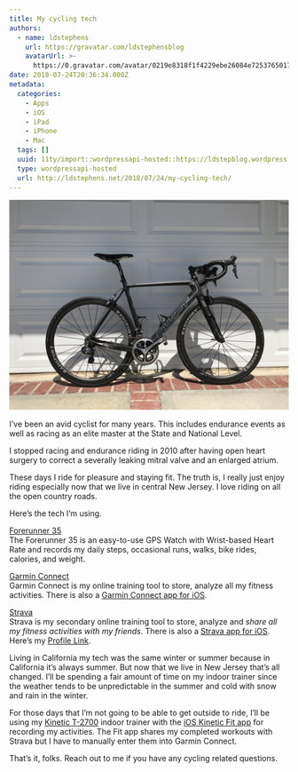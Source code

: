 ```yaml
---
title: My cycling tech
authors:
  - name: ldstephens
    url: https://gravatar.com/ldstephensblog
    avatarUrl: >-
      https://0.gravatar.com/avatar/0219e8318f1f4229ebe26084e7253765017f43ca0c631be37dc6d0b8ad6e40a4?s=96&d=identicon&r=G
date: 2018-07-24T20:36:34.000Z
metadata:
  categories:
    - Apps
    - iOS
    - iPad
    - iPhone
    - Mac
  tags: []
  uuid: 11ty/import::wordpressapi-hosted::https://ldstepblog.wordpress.com/?p=1484
  type: wordpressapi-hosted
  url: http://ldstephens.net/2018/07/24/my-cycling-tech/
---
```

![](assets/my_swift-fI8i7I3aTXlK.jpg)

I’ve been an avid cyclist for many years. This includes endurance events as well as racing as an elite master at the State and National Level.

I stopped racing and endurance riding in 2010 after having open heart surgery to correct a severally leaking mitral valve and an enlarged atrium.

These days I ride for pleasure and staying fit. The truth is, I really just enjoy riding especially now that we live in central New Jersey. I love riding on all the open country roads.

Here’s the tech I’m using.

[Forerunner 35](https://buy.garmin.com/en-US/US/p/552962/pn/010-01689-02#overview)  
The Forerunner 35 is an easy-to-use GPS Watch with Wrist-based Heart Rate and records my daily steps, occasional runs, walks, bike rides, calories, and weight.

[Garmin Connect](https://connect.garmin.com/en-US/)  
Garmin Connect is my online training tool to store, analyze all my fitness activities. There is also a [Garmin Connect app for iOS](https://itunes.apple.com/us/app/garmin-connect/id583446403?mt=8&uo=4&at=1000lude).

[Strava](https://www.strava.com/)  
Strava is my secondary online training tool to store, analyze and _share all my fitness activities with my friends_. There is also a [Strava app for iOS](https://itunes.apple.com/us/app/strava-running-and-cycling/id426826309?mt=8&uo=4&at=1000lude). Here’s my [Profile Link](https://www.strava.com/athletes/lorenstephens).

Living in California my tech was the same winter or summer because in California it’s always summer. But now that we live in New Jersey that’s all changed. I’ll be spending a fair amount of time on my indoor trainer since the weather tends to be unpredictable in the summer and cold with snow and rain in the winter.

For those days that I’m not going to be able to get outside to ride, I’ll be using my [Kinetic T-2700](https://www.kurtkinetic.com/trainers-products/kinetic-road-machine-smart) indoor trainer with the [iOS Kinetic Fit app](https://itunes.apple.com/us/app/id1023388296?at=1000lude) for recording my activities. The Fit app shares my completed workouts with Strava but I have to manually enter them into Garmin Connect.

That’s it, folks. Reach out to me if you have any cycling related questions.